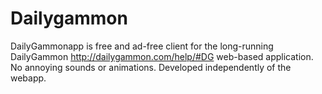 # Dailygammon

DailyGammonapp is free and ad-free client for the long-running DailyGammon http://dailygammon.com/help/#DG  web-based application. 
No annoying sounds or animations. Developed independently of the webapp.
